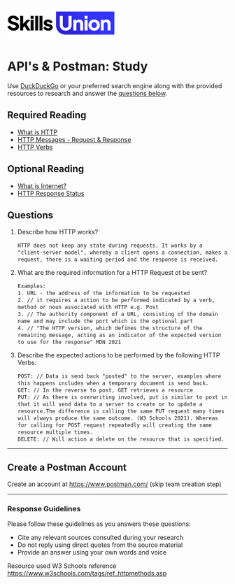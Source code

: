 [<img src="assets/images/su-logo.png" alt="Skills Union Logo" height="80px" />](https://www.skillsunion.com/)

# API's & Postman: Study

Use [DuckDuckGo](https://duckduckgo.com/) or your preferred search engine along with the provided resources to research and answer the [questions below](#questions).

## Required Reading

- [What is HTTP](https://developer.mozilla.org/en-US/docs/Web/HTTP)
- [HTTP Messages - Request & Response](https://developer.mozilla.org/en-US/docs/Web/HTTP/Messages)
- [HTTP Verbs](https://developer.mozilla.org/en-US/docs/Web/HTTP/Methods)

## Optional Reading

- [What is Internet?](https://youtu.be/Dxcc6ycZ73M)
- [HTTP Response Status](https://developer.mozilla.org/en-US/docs/Web/HTTP/Status)

## Questions

1. Describe how HTTP works?

   ```
   HTTP does not keep any state during requests. It works by a "client-server model", whereby a client opens a connection, makes a request, there is a waiting period and the response is received. 
   ```

2. What are the required information for a HTTP Request ot be sent?

   ```
   Examples:
   1. URL - the address of the information to be requested
   2. // it requires a action to be performed indicated by a verb, method or noun associated with HTTP e.g. Post
   3. // The authority component of a URL, consisting of the domain name and may include the port which is the optional part
   4. // "The HTTP version, which defines the structure of the remaining message, acting as an indicator of the expected version to use for the response" MDN 2021
   ```

3. Describe the expected actions to be performed by the following HTTP Verbs:

   ```
   POST: // Data is send back "posted" to the server, examples where this happens includes when a temporary document is send back.
   GET: // In the reverse to post, GET retrieves a resource
   PUT: // As there is overwriting involved, put is similar to post in that it will send data to a server to create or to update a resource.The difference is calling the same PUT request many times will always produce the same outcome. (W3 Schools 2021). Whereas for calling for POST request repeatedly will creating the same resource multiple times.
   DELETE: // Will action a delete on the resource that is specified.
   ```

---

## Create a Postman Account

Create an account at https://www.postman.com/ (skip team creation step)

---

### Response Guidelines

Please follow these guidelines as you answers these questions:

- Cite any relevant sources consulted during your research
- Do not reply using direct quotes from the source material
- Provide an answer using your own words and voice

Resource used W3 Schools reference https://www.w3schools.com/tags/ref_httpmethods.asp

